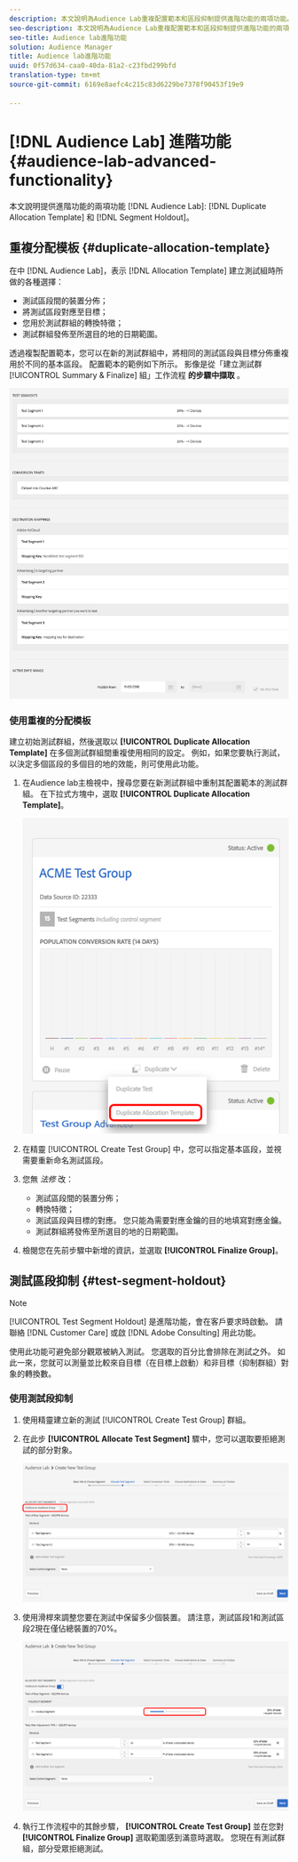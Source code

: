 ```yaml
---
description: 本文說明為Audience Lab重複配置範本和區段抑制提供進階功能的兩項功能。
seo-description: 本文說明為Audience Lab重複配置範本和區段抑制提供進階功能的兩項功能。
seo-title: Audience lab進階功能
solution: Audience Manager
title: Audience lab進階功能
uuid: 0f57d634-caa0-40da-81a2-c23fbd299bfd
translation-type: tm+mt
source-git-commit: 6169e8aefc4c215c83d6229be7378f90453f19e9

---
```



# [!DNL Audience Lab] 進階功能 {#audience-lab-advanced-functionality}

本文說明提供進階功能的兩項功能 [!DNL Audience Lab]: [!DNL Duplicate Allocation Template] 和 [!DNL Segment Holdout]。

## 重複分配模板 {#duplicate-allocation-template}

<!-- 
<p>The <b>Allocation Template</b> represents how you split a test group into test segments and the way the test segments are mapped to destinations. </p>
 -->

在中 [!DNL Audience Lab]，表示 [!DNL Allocation Template] 建立測試組時所做的各種選擇：

* 測試區段間的裝置分佈；
* 將測試區段對應至目標；
* 您用於測試群組的轉換特徵；
* 測試群組發佈至所選目的地的日期範圍。

透過複製配置範本，您可以在新的測試群組中，將相同的測試區段與目標分佈重複用於不同的基本區段。 配置範本的範例如下所示。 影像是從「建立測試群 [!UICONTROL Summary & Finalize] 組」工作流程 **的步驟中擷取** 。

![](assets/allocation_template_3.png)

<!--
With the option to duplicate allocation templates, you can increase your productivity when running multivariate tests as part of multivariate campaigns.
-->

### 使用重複的分配模板

建立初始測試群組，然後選取以 **[!UICONTROL Duplicate Allocation Template]** 在多個測試群組間重複使用相同的設定。 例如，如果您要執行測試，以決定多個區段的多個目的地的效能，則可使用此功能。

1. 在Audience lab主檢視中，搜尋您要在新測試群組中重制其配置範本的測試群組。 在下拉式方塊中，選取 **[!UICONTROL Duplicate Allocation Template]**。

   ![](assets/duplicate-allocation-template.png)

2. 在精靈 [!UICONTROL Create Test Group] 中，您可以指定基本區段，並視需要重新命名測試區段。
3. 您無 *法修* 改：

   * 測試區段間的裝置分佈；
   * 轉換特徵；
   * 測試區段與目標的對應。 您只能為需要對應金鑰的目的地填寫對應金鑰。
   * 測試群組將發佈至所選目的地的日期範圍。

4. 檢閱您在先前步驟中新增的資訊，並選取 **[!UICONTROL Finalize Group]**。

## 測試區段抑制 {#test-segment-holdout}

>[!NOTE]
>
>[!UICONTROL Test Segment Holdout] 是進階功能，會在客戶要求時啟動。 請聯絡 [!DNL Customer Care] 或啟 [!DNL Adobe Consulting] 用此功能。

使用此功能可避免部分觀眾被納入測試。 您選取的百分比會排除在測試之外。 如此一來，您就可以測量並比較來自目標（在目標上啟動）和非目標（抑制群組）對象的轉換數。

<!--
<p>Note that this option is different to the control segment because it subtracts the percentage ................. You can withhold an audience group and still use a control segment. </p>
-->

### 使用測試段抑制

1. 使用精靈建立新的測試 [!UICONTROL Create Test Group] 群組。
1. 在此步 **[!UICONTROL Allocate Test Segment]** 驟中，您可以選取要拒絕測試的部分對象。

   ![清單項目](assets/test-segment-holdout.png)

1. 使用滑桿來調整您要在測試中保留多少個裝置。 請注意，測試區段1和測試區段2現在僅佔總裝置的70%。

   ![](assets/test-segment-holdout-selected.png)

1. 執行工作流程中的其餘步驟， **[!UICONTROL Create Test Group]** 並在您對 **[!UICONTROL Finalize Group]** 選取範圍感到滿意時選取。 您現在有測試群組，部分受眾拒絕測試。
